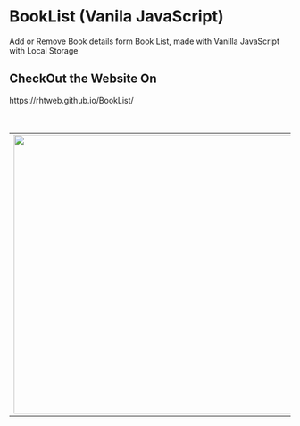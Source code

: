 # BookList (Vanila JavaScript)
Add or Remove Book details form Book List, made with Vanilla JavaScript with Local Storage

<h2>CheckOut the Website On</h2>
https://rhtweb.github.io/BookList/
<!--
![BookList](https://user-images.githubusercontent.com/55020650/111141246-56f81c00-85a9-11eb-9844-4132d3a784f2.jpg)
 -->
 <!--
replace ![ image](https://user-images.githubusercontent.com/55020650/111141246-56f81c00-85a9-11eb-9844-4132d3a784f2.jpg) with <img src="https://user-images.githubusercontent.com/55020650/111141246-56f81c00-85a9-11eb-9844-4132d3a784f2.jpg" width="100" height="100">
-->
<br />
<br />
<br />
<table>
  <tr>
   <td><img src="https://user-images.githubusercontent.com/55020650/111141246-56f81c00-85a9-11eb-9844-4132d3a784f2.jpg" width="700" height="500"></td>
   <td>
    <h3>Contact Me</h3>
<ul>
  <li>
    My Portfolio Website <br /> https://rhtwebportfolio.web.app/
  </li>
  <li>
    LinkedIn <br />  https://www.linkedin.com/in/RhtWeb
  </li>
  <li>
    GitHub  <br />    https://github.com/RhtWeb
  </li>
  </ul>
   </td>
 </tr>
 </table>




